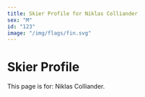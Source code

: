```yaml
---
title: Skier Profile for Niklas Colliander
sex: "M"
id: "123"
image: "/img/flags/fin.svg" 
---
```


# Skier Profile

This page is for: Niklas Colliander.
    